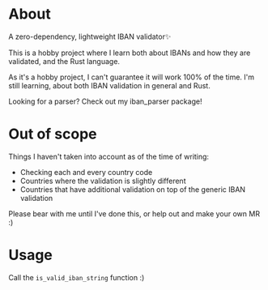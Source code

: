 # About

A zero-dependency, lightweight IBAN validator✨

This is a hobby project where I learn both about IBANs and how they are validated, and the Rust language.

As it's a hobby project, I can't guarantee it will work 100% of the time. I'm still learning, about both IBAN validation in general and Rust.

Looking for a parser? Check out my iban_parser package!

# Out of scope

Things I haven't taken into account as of the time of writing:

- Checking each and every country code
- Countries where the validation is slightly different
- Countries that have additional validation on top of the generic IBAN validation

Please bear with me until I've done this, or help out and make your own MR :)

# Usage

Call the `is_valid_iban_string` function :)